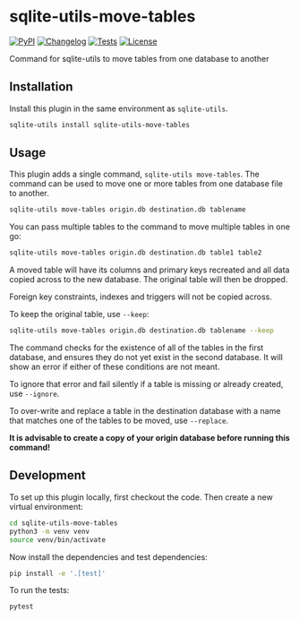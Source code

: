 # sqlite-utils-move-tables

[![PyPI](https://img.shields.io/pypi/v/sqlite-utils-move-tables.svg)](https://pypi.org/project/sqlite-utils-move-tables/)
[![Changelog](https://img.shields.io/github/v/release/simonw/sqlite-utils-move-tables?include_prereleases&label=changelog)](https://github.com/simonw/sqlite-utils-move-tables/releases)
[![Tests](https://github.com/simonw/sqlite-utils-move-tables/workflows/Test/badge.svg)](https://github.com/simonw/sqlite-utils-move-tables/actions?query=workflow%3ATest)
[![License](https://img.shields.io/badge/license-Apache%202.0-blue.svg)](https://github.com/simonw/sqlite-utils-move-tables/blob/main/LICENSE)

Command for sqlite-utils to move tables from one database to another

## Installation

Install this plugin in the same environment as `sqlite-utils`.
```bash
sqlite-utils install sqlite-utils-move-tables
```
## Usage

This plugin adds a single command, `sqlite-utils move-tables`. The command can be used to move one or more tables from one database file to another.
```bash
sqlite-utils move-tables origin.db destination.db tablename
```
You can pass multiple tables to the command to move multiple tables in one go:
```bash
sqlite-utils move-tables origin.db destination.db table1 table2
```
A moved table will have its columns and primary keys recreated and all data copied across to the new database. The original table will then be dropped.

Foreign key constraints, indexes and triggers will not be copied across.

To keep the original table, use `--keep`:

```bash
sqlite-utils move-tables origin.db destination.db tablename --keep
```
The command checks for the existence of all of the tables in the first database, and ensures they do not yet exist in the second database. It will show an error if either of these conditions are not meant.

To ignore that error and fail silently if a table is missing or already created, use `--ignore`.

To over-write and replace a table in the destination database with a name that matches one of the tables to be moved, use `--replace`.

**It is advisable to create a copy of your origin database before running this command!**

## Development

To set up this plugin locally, first checkout the code. Then create a new virtual environment:
```bash
cd sqlite-utils-move-tables
python3 -m venv venv
source venv/bin/activate
```
Now install the dependencies and test dependencies:
```bash
pip install -e '.[test]'
```
To run the tests:
```bash
pytest
```
